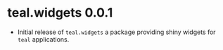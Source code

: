 # teal.widgets 0.0.1

* Initial release of `teal.widgets` a package providing shiny widgets for `teal` applications.
